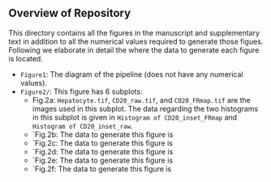 ## Overview of Repository

This directory contains all the figures in the manuscript and supplementary text in addition to all the numerical values required to generate those figues. Following we elaborate in detail the where the data to generate each figure is located.

- `Figure1`: The diagram of the pipeline (does not have any numerical values).
- `Figure2/`: This figure has 6 subplots:
    -  Fig.2a: `Hepatocyte.tif`, `CD20_raw.tif`, and `CD20_FRmap.tif` are the images used in this subplot. The data regarding the two histograms in this subplot is given in `Histogram of CD20_inset_FRmap` and `Histogram of CD20_inset_raw`. 
    - `Fig.2b: The data to generate this figure is
    - `Fig.2c: The data to generate this figure is
    - `Fig.2d: The data to generate this figure is
    - `Fig.2e: The data to generate this figure is
    - `Fig.2f: The data to generate this figure is 



 

